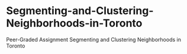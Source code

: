 # Segmenting-and-Clustering-Neighborhoods-in-Toronto
Peer-Graded Assignment Segmenting and Clustering Neighborhoods in Toronto
